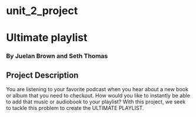 # unit_2_project

# Ultimate playlist 
### By Juelan Brown and Seth Thomas

## Project Description 
You are listening to your favorite podcast when you hear about a new book or album that you need to checkout. How would you like to instantly be able to add that music or audiobook to your playlist? With this project, we seek to tackle this problem to create the ULTIMATE PLAYLIST.


